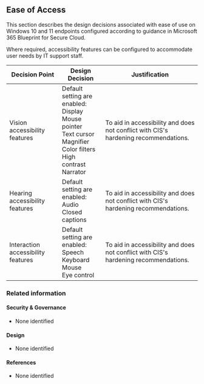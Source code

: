 Ease of Access
---

This section describes the design decisions associated with ease of use on Windows 10 and 11 endpoints configured according to guidance in Microsoft 365 Blueprint for Secure Cloud.

Where required, accessibility features can be configured to accommodate user needs by IT support staff.

| Decision Point                     | Design Decision                                                                                                                    | Justification                                                                      |
|------------------------------------|------------------------------------------------------------------------------------------------------------------------------------|------------------------------------------------------------------------------------|
| Vision accessibility features      | Default setting are enabled:<br>Display<br>Mouse pointer<br>Text cursor<br>Magnifier<br>Color filters<br>High contrast<br>Narrator | To aid in accessibility and does not conflict with CIS's hardening recommendations. |
| Hearing accessibility features     | Default setting are enabled:<br>Audio<br>Closed captions                                                                           | To aid in accessibility and does not conflict with CIS's hardening recommendations. |
| Interaction accessibility features | Default setting are enabled:<br>Speech<br>Keyboard<br>Mouse<br>Eye control                                                         | To aid in accessibility and does not conflict with CIS's hardening recommendations. |

### Related information

#### Security & Governance

* None identified

#### Design

* None identified

#### References

* None identified
